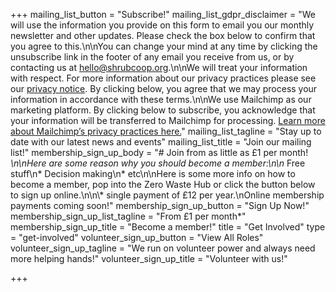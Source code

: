 +++
mailing_list_button = "Subscribe!"
mailing_list_gdpr_disclaimer = "We will use the information you provide on this form to email you our monthly newsletter and other updates. Please check the box below to confirm that you agree to this.\n\nYou can change your mind at any time by clicking the unsubscribe link in the footer of any email you receive from us, or by contacting us at hello@shrubcoop.org.\n\nWe will treat your information with respect. For more information about our privacy practices please see our [privacy notice](https://shrub.space/privacy). By clicking below, you agree that we may process your information in accordance with these terms.\n\nWe use Mailchimp as our marketing platform. By clicking below to subscribe, you acknowledge that your information will be transferred to Mailchimp for processing. [Learn more about Mailchimp’s privacy practices here.](https://mailchimp.com/legal/)"
mailing_list_tagline = "Stay up to date with our latest news and events"
mailing_list_title = "Join our mailing list!"
membership_sign_up_body = "# Join from as little as £1 per month! *\n\nHere are some reason why you should become a member:\n\n* Free stuff\n* Decision making\n* etc\n\nHere is some more info on how to become a member, pop into the Zero Waste Hub or click the button below to sign up online.\n\n\\* single payment of £12 per year.\nOnline membership payments coming soon!"
membership_sign_up_button = "Sign Up Now!"
membership_sign_up_list_tagline = "From £1 per month*"
membership_sign_up_title = "Become a member!"
title = "Get Involved"
type = "get-involved"
volunteer_sign_up_button = "View All Roles"
volunteer_sign_up_tagline = "We run on volunteer power and always need more helping hands!"
volunteer_sign_up_title = "Volunteer with us!"

+++
